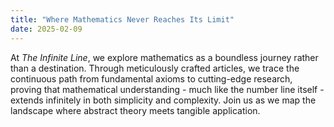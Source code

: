 ```yaml
---
title: "Where Mathematics Never Reaches Its Limit"
date: 2025-02-09
---
```


At *The Infinite Line*, we explore mathematics as a boundless journey rather than a destination. Through meticulously crafted articles, we trace the continuous path from fundamental axioms to cutting-edge research, proving that mathematical understanding - much like the number line itself - extends infinitely in both simplicity and complexity. Join us as we map the landscape where abstract theory meets tangible application.
